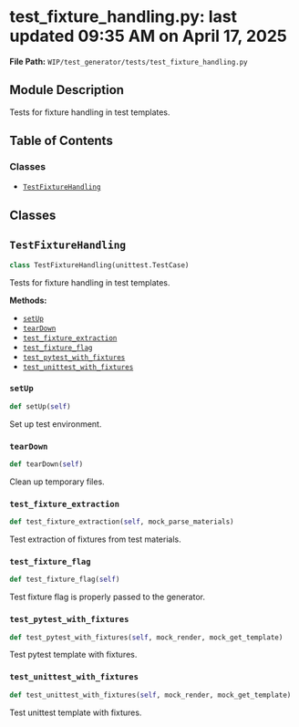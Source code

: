 # test_fixture_handling.py: last updated 09:35 AM on April 17, 2025

**File Path:** `WIP/test_generator/tests/test_fixture_handling.py`

## Module Description

Tests for fixture handling in test templates.

## Table of Contents

### Classes

- [`TestFixtureHandling`](#testfixturehandling)

## Classes

## `TestFixtureHandling`

```python
class TestFixtureHandling(unittest.TestCase)
```

Tests for fixture handling in test templates.

**Methods:**

- [`setUp`](#setup)
- [`tearDown`](#teardown)
- [`test_fixture_extraction`](#test_fixture_extraction)
- [`test_fixture_flag`](#test_fixture_flag)
- [`test_pytest_with_fixtures`](#test_pytest_with_fixtures)
- [`test_unittest_with_fixtures`](#test_unittest_with_fixtures)

### `setUp`

```python
def setUp(self)
```

Set up test environment.

### `tearDown`

```python
def tearDown(self)
```

Clean up temporary files.

### `test_fixture_extraction`

```python
def test_fixture_extraction(self, mock_parse_materials)
```

Test extraction of fixtures from test materials.

### `test_fixture_flag`

```python
def test_fixture_flag(self)
```

Test fixture flag is properly passed to the generator.

### `test_pytest_with_fixtures`

```python
def test_pytest_with_fixtures(self, mock_render, mock_get_template)
```

Test pytest template with fixtures.

### `test_unittest_with_fixtures`

```python
def test_unittest_with_fixtures(self, mock_render, mock_get_template)
```

Test unittest template with fixtures.
